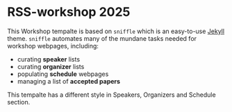 # RSS-workshop 2025

This Workshop tempalte is based on `sniffle` which is an easy-to-use [Jekyll](https://jekyllrb.com/) theme. `sniffle` automates many of the mundane tasks needed for workshop webpages, including:

* curating **speaker** lists
* curating **organizer** lists
* populating **schedule** webpages
* managing a list of **accepted papers**

This tempalte has a different style in Speakers, Organizers and Schedule section.
